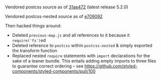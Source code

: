 Vendored postcss source as of [31ae472](https://github.com/postcss/postcss/tree/31ae4724afbc02e103711fec6517ba485177d827) (latest release 5.2.0)

Vendored postcss-nested source as of [e709092](https://github.com/postcss/postcss-nested/tree/e7090926839cf916f6a24c3ad4079c1206d93b2d)

Then hacked things around:

* Deleted `previous-map.js` and all references to it because it `require('fs')`ed
* Deleted reference to `postcss` within `postcss-nested` & simply exported the transform function
* Replaced nested `require` statements with `import` declarations for the sake of a leaner bundle. This entails adding empty imports to three files to guarantee correct ordering – see https://github.com/styled-components/styled-components/pull/100
